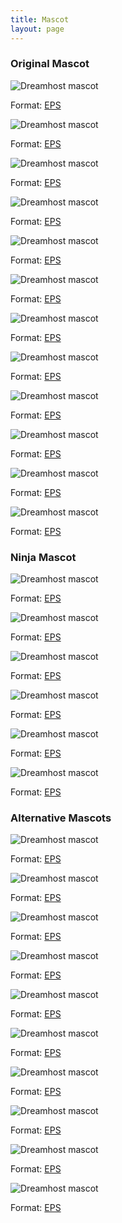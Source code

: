 ```yaml
---
title: Mascot
layout: page
---
```


<div class="u-clearfix">
<h3>Original Mascot</h3>
	<div class="g-1_6">
		<img class="m-bottom-0 p-bottom-0" src="{{site.baseurl}}/assets/images/mascot/m-1-1.png" alt="Dreamhost mascot" />
		<p class="p-2 bg-c-g100">Format: <a href="/">EPS</a></p>
	</div>
	<div class="g-1_6">
		<img class="m-bottom-0 p-bottom-0" src="{{site.baseurl}}/assets/images/mascot/m-1-2.png" alt="Dreamhost mascot" />
		<p class="p-2 bg-c-g100">Format: <a href="/">EPS</a></p>
	</div>
	<div class="g-1_6">
		<img class="m-bottom-0 p-bottom-0" src="{{site.baseurl}}/assets/images/mascot/m-1-3.png" alt="Dreamhost mascot" />
		<p class="p-2 bg-c-g100">Format: <a href="/">EPS</a></p>
	</div>
	<div class="g-1_6">
		<img class="m-bottom-0 p-bottom-0" src="{{site.baseurl}}/assets/images/mascot/m-1-4.png" alt="Dreamhost mascot" />
		<p class="p-2 bg-c-g100">Format: <a href="/">EPS</a></p>
	</div>
	<div class="g-1_6">
		<img class="m-bottom-0 p-bottom-0" src="{{site.baseurl}}/assets/images/mascot/m-1-5.png" alt="Dreamhost mascot" />
		<p class="p-2 bg-c-g100">Format: <a href="/">EPS</a></p>
	</div>
	<div class="g-1_6">
		<img class="m-bottom-0 p-bottom-0" src="{{site.baseurl}}/assets/images/mascot/m-1-6.png" alt="Dreamhost mascot" />
		<p class="p-2 bg-c-g100">Format: <a href="/">EPS</a></p>
	</div>
</div>

<div class="u-clearfix m-bottom-4">
	<div class="g-1_6">
		<img class="m-bottom-0 p-bottom-0" src="{{site.baseurl}}/assets/images/mascot/m-1-7.png" alt="Dreamhost mascot" />
		<p class="p-2 bg-c-g100">Format: <a href="/">EPS</a></p>
	</div>
	<div class="g-1_6">
		<img class="m-bottom-0 p-bottom-0" src="{{site.baseurl}}/assets/images/mascot/m-3-1.png" alt="Dreamhost mascot" />
		<p class="p-2 bg-c-g100">Format: <a href="/">EPS</a></p>
	</div>
	<div class="g-1_6">
		<img class="m-bottom-0 p-bottom-0" src="{{site.baseurl}}/assets/images/mascot/m-3-2.png" alt="Dreamhost mascot" />
		<p class="p-2 bg-c-g100">Format: <a href="/">EPS</a></p>
	</div>
	<div class="g-1_6">
		<img class="m-bottom-0 p-bottom-0" src="{{site.baseurl}}/assets/images/mascot/m-3-3.png" alt="Dreamhost mascot" />
		<p class="p-2 bg-c-g100">Format: <a href="/">EPS</a></p>
	</div>
	<div class="g-1_6">
		<img class="m-bottom-0 p-bottom-0" src="{{site.baseurl}}/assets/images/mascot/m-3-4.png" alt="Dreamhost mascot" />
		<p class="p-2 bg-c-g100">Format: <a href="/">EPS</a></p>
	</div>
	<div class="g-1_6">
		<img class="m-bottom-0 p-bottom-0" src="{{site.baseurl}}/assets/images/mascot/m-3-5.png" alt="Dreamhost mascot" />
		<p class="p-2 bg-c-g100">Format: <a href="/">EPS</a></p>
	</div>
</div>
<div class="u-clearfix m-bottom-4">
<h3>Ninja Mascot</h3>
<div class="g-1_6"><img class="m-bottom-0 p-bottom-0" src="{{site.baseurl}}/assets/images/mascot/m-2-1.png" alt="Dreamhost mascot" /><p class="p-2 bg-c-g100">Format: <a href="/">EPS</a></p></div>
<div class="g-1_6"><img class="m-bottom-0 p-bottom-0" src="{{site.baseurl}}/assets/images/mascot/m-2-2.png" alt="Dreamhost mascot" /><p class="p-2 bg-c-g100">Format: <a href="/">EPS</a></p></div>
<div class="g-1_6"><img class="m-bottom-0 p-bottom-0" src="{{site.baseurl}}/assets/images/mascot/m-2-3.png" alt="Dreamhost mascot" /><p class="p-2 bg-c-g100">Format: <a href="/">EPS</a></p></div>
<div class="g-1_6"><img class="m-bottom-0 p-bottom-0" src="{{site.baseurl}}/assets/images/mascot/m-2-4.png" alt="Dreamhost mascot" /><p class="p-2 bg-c-g100">Format: <a href="/">EPS</a></p></div>
<div class="g-1_6"><img class="m-bottom-0 p-bottom-0" src="{{site.baseurl}}/assets/images/mascot/m-2-5.png" alt="Dreamhost mascot" /><p class="p-2 bg-c-g100">Format: <a href="/">EPS</a></p></div>
<div class="g-1_6"><img class="m-bottom-0 p-bottom-0" src="{{site.baseurl}}/assets/images/mascot/m-2-6.png" alt="Dreamhost mascot" /><p class="p-2 bg-c-g100">Format: <a href="/">EPS</a></p></div>
</div>

<div class="u-clearfix">
<h3>Alternative Mascots</h3>
<div class="g-1_6"><img class="m-bottom-0 p-bottom-0" src="{{site.baseurl}}/assets/images/mascot/m-4-1.png" alt="Dreamhost mascot" /><p class="p-2 bg-c-g100">Format: <a href="/">EPS</a></p></div>
<div class="g-1_6"><img class="m-bottom-0 p-bottom-0" src="{{site.baseurl}}/assets/images/mascot/m-4-2.png" alt="Dreamhost mascot" /><p class="p-2 bg-c-g100">Format: <a href="/">EPS</a></p></div>
<div class="g-1_6"><img class="m-bottom-0 p-bottom-0" src="{{site.baseurl}}/assets/images/mascot/m-4-3.png" alt="Dreamhost mascot" /><p class="p-2 bg-c-g100">Format: <a href="/">EPS</a></p></div>
<div class="g-1_6"><img class="m-bottom-0 p-bottom-0" src="{{site.baseurl}}/assets/images/mascot/m-4-4.png" alt="Dreamhost mascot" /><p class="p-2 bg-c-g100">Format: <a href="/">EPS</a></p></div>
<div class="g-1_6"><img class="m-bottom-0 p-bottom-0" src="{{site.baseurl}}/assets/images/mascot/m-4-5.png" alt="Dreamhost mascot" /><p class="p-2 bg-c-g100">Format: <a href="/">EPS</a></p></div>
<div class="g-1_6"><img class="m-bottom-0 p-bottom-0" src="{{site.baseurl}}/assets/images/mascot/m-4-6.png" alt="Dreamhost mascot" /><p class="p-2 bg-c-g100">Format: <a href="/">EPS</a></p></div>
</div>
<div class="u-clearfix m-bottom-4">
<div class="g-1_6"><img class="m-bottom-0 p-bottom-0" src="{{site.baseurl}}/assets/images/mascot/m-4-7.png" alt="Dreamhost mascot" /><p class="p-2 bg-c-g100">Format: <a href="/">EPS</a></p></div>
<div class="g-1_6"><img class="m-bottom-0 p-bottom-0" src="{{site.baseurl}}/assets/images/mascot/m-4-8.png" alt="Dreamhost mascot" /><p class="p-2 bg-c-g100">Format: <a href="/">EPS</a></p></div>
<div class="g-1_6"><img class="m-bottom-0 p-bottom-0" src="{{site.baseurl}}/assets/images/mascot/m-4-9.png" alt="Dreamhost mascot" /><p class="p-2 bg-c-g100">Format: <a href="/">EPS</a></p></div>
<div class="g-1_6"><img class="m-bottom-0 p-bottom-0" src="{{site.baseurl}}/assets/images/mascot/m-4-10.png" alt="Dreamhost mascot" /><p class="p-2 bg-c-g100">Format: <a href="/">EPS</a></p></div>
</div>
